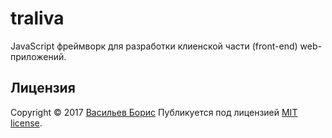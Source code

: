 # traliva

JavaScript фреймворк для разработки клиенской части (front-end) web-приложений.


## Лицензия

Copyright © 2017 [Васильев Борис](https://github.com/1024sparrow)
Публикуется под лицензией [MIT license](https://github.com/1024sparrow/traliva/blob/master/LICENSE).
